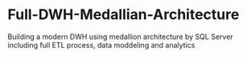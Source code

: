 # Full-DWH-Medallian-Architecture
Building a modern DWH using medallion architecture by SQL Server including full ETL process, data moddeling and analytics 
